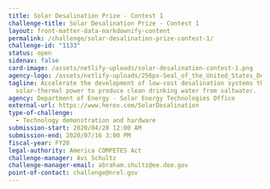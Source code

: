 ```yaml
---
title: Solar Desalination Prize - Contest 1
challenge-title: Solar Desalination Prize - Contest 1
layout: front-matter-data-markdownify-content
permalink: /challenge/solar-desalination-prize-contest-1/
challenge-id: "1133"
status: open
sidenav: false
card-image: /assets/netlify-uploads/solar-desalination-contest-1.png
agency-logo: /assets/netlify-uploads/256px-Seal_of_the_United_States_Department_of_Energy.png
tagline: Accelerate the development of low-cost desalination systems that use
  solar-thermal power to produce clean drinking water from saltwater.
agency: Department of Energy - Solar Energy Technologies Office
external-url: https://www.herox.com/SolarDesalination
type-of-challenge:
  - Technology demonstration and hardware
submission-start: 2020/04/28 12:00 AM
submission-end: 2020/07/16 3:00 PM
fiscal-year: FY20
legal-authority: America COMPETES Act
challenge-manager: Avi Schultz
challenge-manager-email: abraham.shultz@ee.doe.gov
point-of-contact: challenge@nrel.gov
---
```


